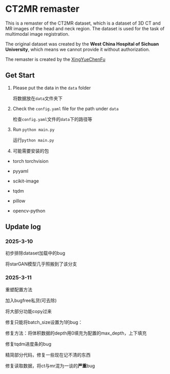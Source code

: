 # CT2MR remaster

This is a remaster of the CT2MR dataset, which is a dataset of 3D CT and MR images of the head and neck region. The dataset is used for the task of multimodal image registration. 

The original dataset was created by the **West China Hospital of Sichuan University**, which means we cannot provide it without authorization. 

The remaster is created by the [XingYueChenFu](https://github.com/XingYueChenFu)

## Get Start
1. Please put the data in the `data` folder

    将数据放在`data`文件夹下

2. Check the `config.yaml` file for the path under `data`

    检查`config.yaml`文件的`data`下的路径等


3. Run `python main.py`

    运行`python main.py`

4. 可能需要安装的包

- torch torchvision

- pyyaml

- scikit-image

- tqdm

- pillow

- opencv-python

## Update log

### 2025-3-10

初步排除dataset加载中的bug

将starGAN模型几乎照搬到了该分支

### 2025-3-11

重塑配置方法

加入bugfree私货(可去除)

将大部分功能copy过来

修复只能将batch_size设置为1的bug：

  修复方法：将体积数据的depth用0填充为配置的max_depth，上下填充

修复tqdm进度条的bug

精简部分代码，修复一些现在记不清的东西

修复读取数据，将ct与mr混为一谈的**严重**bug

